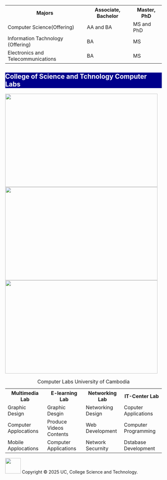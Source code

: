 <!DOCTYPE html>
<html>
    <head>
      </title> 
       <meta charset=" UTF-8">
       <meta name=" viewport" content="width= device-width, intial-scale=1.0" >
       <link href=" https://fonts.googleapis.com/css2?family=Roboto:wght@400;700&display=swap" rel ="stylesheet">
       <link rel="icon" type="C:\Users\Lenovo-ThinkBook14\Desktop\ITE103.html\Images\icon.jpg" href="C:\Users\Lenovo-ThinkBook14\Desktop\ITE103.html\Images\icon.jpg">
       <style>
        img {
          
        }
       </style>
    </head>
    <body>
        <img src ="banner.jpg" style= " width:1490px;height:150px;">
        <h1 style=" color:white; background-color: darkblue;"><marquee behavior="scroll"diretion="right" scrollamount="8"><img src ="C:\Users\Lenovo-ThinkBook14\Desktop\ITE103.html\Images\cost.jpg" style="width:130px;height:50px;">ស្វាគមន៏! 🌺 Welcome 🌸 College Science and Technology</marquee></h1>
        <img src ="C:\Users\Lenovo-ThinkBook14\Desktop\ITE103.html\Images\1.jpg" style=" width:490px; height:300px;">
        <img src ="C:\Users\Lenovo-ThinkBook14\Desktop\ITE103.html\Images\2.jpg"style=" width:490px; height:300px;">
        <img src ="C:\Users\Lenovo-ThinkBook14\Desktop\ITE103.html\Images\3.jpg" style=" width:490px; height:300px;">
        <p>
            Welcome to College of Science and Technology of The University of Cambodia. For everyone who wishes to pursue for any AA and BA degrees of the study programs, please register now or visit the campus of The University of Cambodia. College of Science and Technology at The University of Cambodia. The College of Science and Technology (CoST) was established at the same time as the The University of Cambodia in 2013. The College have been developed and transforms with the rise of Science and technology in the 21st century. We drive and inspire our students to value creativity and innovation in the information technology world. The college offers undergraduate and graduate programs such as Computer Science, Information Technology and Electronics and Telecommunication. Our programs prepare students for careers in these disciplines as scientific and ICT professional. In order to meet increasing demand for graduates in computer science and information technology, we have: developed robust and modern curricula; established sophisticated facilities; and hired high qual...
</p>
        <h2 style=" color:white;background-color:farkblue;">Majors Offering in College of Science and Technology</h2>
        <head>
            <style>
                table,
                th,
                td {
                    border:1px solid blue;
                }
            </style>
        </head>
        <table style=" width:100%">
            <tr>
                <th>Majors</th>
                <th>Associate, Bachelor</th>
                <th>Master, PhD</th>
            </tr>
            <tr>
                <td>Computer Science(Offering)</td>
                <td>AA and BA</td>
                <td>MS and PhD</td>
            </tr>
            <tr>
                <td>Information Tachnology (Offering)</td>
                <td>BA</td>
                <td>MS</td>
            </tr>
            <tr>
                <td>Electronics and Telecommunications</td>
                <td>BA</td>
                <td>MS</td>
            </tr>
        </table>
        <h2 style=" color:white;background-color:darkblue;">College of Science and Tchnology Computer Labs</h2>
        <img src ="C:\Users\Lenovo-ThinkBook14\Desktop\ITE103.html\Images\graphic.jpg" style=" width:490px; height:300px;">
        <img src ="C:\Users\Lenovo-ThinkBook14\Desktop\ITE103.html\Images\IT-center.jpg"style=" width:490px; height:300px;">
        <img src ="C:\Users\Lenovo-ThinkBook14\Desktop\ITE103.html\Images\Networking.jpg" style=" width:490px; height:300px;">
        <table style =" width:100% ; border-color:#ebf5fb;">
            <caption>Computer Labs University of Cambodia</caption>
            <tr>
                <th>Multimedia Lab</th>
                <th>E-learning Lab</th>
                <th> Networking Lab</th>
                <th>IT-Center Lab</th>
            </tr>
            <tr>
                <td rowspan=" 1" >Graphic Design</td>
                <td>Graphic Desgin</td>
                <td> Networking Design</td>
                <td>Coputer Applications</td>
            </tr>
            <tr>
                <td>Computer Applocations</td>
                <td>Produce Videos Contents</td>
                <td>Web Development</td>
				<td>Computer Programming</td>
            </tr>
            <tr>
                <td>Mobile Applocations</td>
                <td>Computer Applications</td>
                <td>Network Securnity</td>
                <td>Dstabase Development</td>
            </tr>
        </table>
        <footer>
            <img src ="C:\Users\Lenovo-ThinkBook14\Desktop\ITE103.html\Images\uc.png"width="50" height=" 50">
             Copyright © 2025 UC, College Science and Technology.
        </footer>
    </body>
</html>
